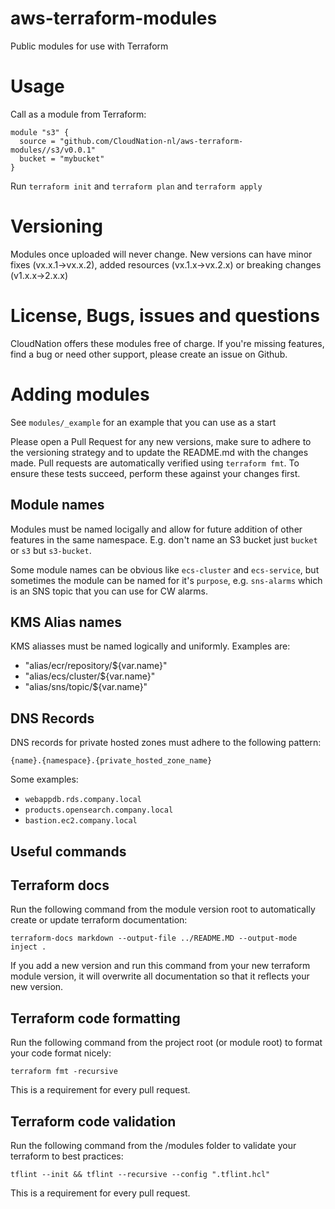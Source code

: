 # aws-terraform-modules
Public modules for use with Terraform

# Usage

Call as a module from Terraform: 

```
module "s3" {
  source = "github.com/CloudNation-nl/aws-terraform-modules//s3/v0.0.1"
  bucket = "mybucket"
}
```

Run `terraform init` and `terraform plan` and `terraform apply`

# Versioning

Modules once uploaded will never change. New versions can have minor fixes (vx.x.1->vx.x.2), added resources (vx.1.x->vx.2.x) or breaking changes (v1.x.x->2.x.x)

# License, Bugs, issues and questions

CloudNation offers these modules free of charge. If you're missing features, find a bug or need other support, please create an issue on Github.

# Adding modules

See `modules/_example` for an example that you can use as a start

Please open a Pull Request for any new versions, make sure to adhere to the versioning strategy and to update the README.md with the changes made. Pull requests are automatically verified using `terraform fmt`. To ensure these tests succeed, perform these against your changes first.

## Module names

Modules must be named locigally and allow for future addition of other features in the same namespace. E.g. don't name an S3 bucket just `bucket` or `s3` but `s3-bucket`.

Some module names can be obvious like `ecs-cluster` and `ecs-service`, but sometimes the module can be named for it's `purpose`, e.g. `sns-alarms` which is an SNS topic that you can use for CW alarms.

## KMS Alias names

KMS aliasses must be named logically and uniformly. Examples are:

- "alias/ecr/repository/${var.name}"
- "alias/ecs/cluster/${var.name}"
- "alias/sns/topic/${var.name}"

## DNS Records

DNS records for private hosted zones must adhere to the following pattern:

`{name}.{namespace}.{private_hosted_zone_name}`

Some examples:

- `webappdb.rds.company.local`
- `products.opensearch.company.local`
- `bastion.ec2.company.local`

## Useful commands

## Terraform docs
Run the following command from the module version root to automatically create or update terraform documentation:

```terraform-docs markdown --output-file ../README.MD --output-mode inject .```

If you add a new version and run this command from your new terraform module version, it will overwrite all documentation so that it reflects your new version.

## Terraform code formatting

Run the following command from the project root (or module root) to format your code format nicely:

```terraform fmt -recursive```

This is a requirement for every pull request.

## Terraform code validation

Run the following command from the /modules folder to validate your terraform to best practices:

```tflint --init && tflint --recursive --config ".tflint.hcl"```

This is a requirement for every pull request.